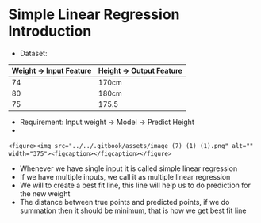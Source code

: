 # Simple Linear Regression Introduction

* Dataset:

| Weight -> Input Feature | Height -> Output Feature |
| ----------------------- | ------------------------ |
| 74                      | 170cm                    |
| 80                      | 180cm                    |
| 75                      | 175.5                    |

* Requirement: Input weight -> Model -> Predict Height
*

    <figure><img src="../../.gitbook/assets/image (7) (1) (1).png" alt="" width="375"><figcaption></figcaption></figure>
* Whenever we have single input it is called simple linear regression
* If we have multiple inputs, we call it as multiple linear regression
* We will to create a best fit line, this line will help us to do prediction for the new weight
* The distance between true points and predicted points, if we do summation then it should be minimum, that is how we get best fit line
